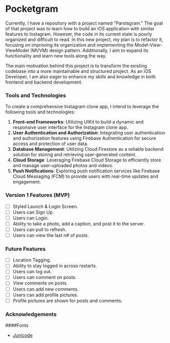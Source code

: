 # Pocketgram

Currently, I have a repository with a project named "Parstsgram." The goal of that project was to learn how to build an iOS application with similar features to Instagram. However, the code in its current state is poorly organized and difficult to read. In this new project, my plan is to refactor it, focusing on improving its organization and implementing the Model-View-ViewModel (MVVM) design pattern. Additionally, I aim to expand its functionality and learn new tools along the way.

The main motivation behind this project is to transform the existing codebase into a more maintainable and structured project. As an iOS Developer, I am also eager to enhance my skills and knowledge in both frontend and backend development.

### Tools and Technologies

To create a comprehensive Instagram clone app, I intend to leverage the following tools and technologies:

1. **Front-end Frameworks**: Utilizing UIKit to build a dynamic and responsive user interface for the Instagram clone app.
2. **User Authentication and Authorization**: Integrating user authentication and authorization features using Firebase Authentication for secure access and protection of user data.
3. **Database Management**: Utilizing Cloud Firestore as a reliable backend solution for storing and retrieving user-generated content.
4. **Cloud Storage**: Leveraging Firebase Cloud Storage to efficiently store and manage user-uploaded photos and videos.
5. **Push Notifications**: Exploring push notification services like Firebase Cloud Messaging (FCM) to provide users with real-time updates and engagement.

<!-- 6. **Image Processing**: Implementing image processing functionalities such as resizing, cropping, and applying filters using libraries like Sharp, GraphicsMagick, or ImageMagick. -->

### Version 1 Features (MVP)

- [ ] Styled Launch & Login Screen.
- [ ] Users can Sign Up.
- [ ] Users can Login.
- [ ] Ability to take a photo, add a caption, and post it to the server.
- [ ] Users can pull to refresh.
- [ ] Users can view the last n# of posts.

### Future Features

- [ ] Location Tagging.
- [ ] Ability to stay logged in across restarts.
- [ ] Users can log out.
- [ ] Users can comment on posts.
- [ ] View comments on posts.
- [ ] Users can add new comments.
- [ ] Users can add profile pictures.
- [ ] Profile pictures are shown for posts and comments.

### Acknowledgements
####Fonts
- <a href="https://open-foundry.com/fonts/junicode_bold_condensed">Junicode</a>

